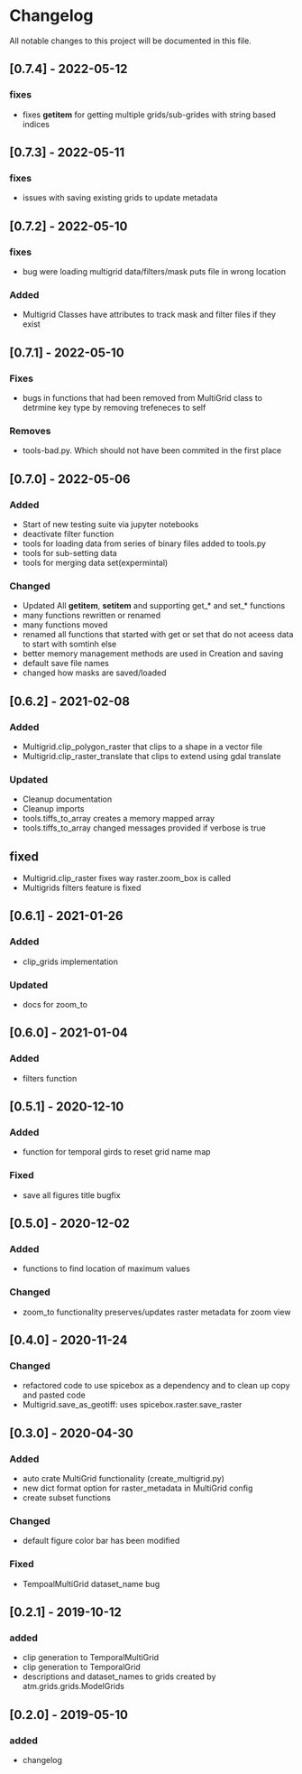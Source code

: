 # Changelog
All notable changes to this project will be documented in this file.

## [0.7.4] - 2022-05-12
### fixes
- fixes __getitem__ for getting multiple grids/sub-grides with string based
indices

## [0.7.3] - 2022-05-11
### fixes
- issues with saving existing grids to update metadata

## [0.7.2] - 2022-05-10
### fixes 
- bug were loading multigrid data/filters/mask puts file in wrong location

### Added
- Multigrid Classes have attributes to track mask and filter files if they 
exist

## [0.7.1] - 2022-05-10
### Fixes
- bugs in functions that had been removed from MultiGrid class to detrmine key
type by removing trefeneces to self

### Removes
- tools-bad.py. Which should not have been commited in the first place

## [0.7.0] - 2022-05-06
### Added
- Start of new testing suite via jupyter notebooks
- deactivate filter function
- tools for loading data from series of binary files added to tools.py
- tools for sub-setting data
- tools for merging data set(expermintal)

### Changed
- Updated All __getitem__, __setitem__ and supporting get_* and set_* functions
- many functions rewritten or renamed 
- many functions moved
- renamed all functions that started with get or set that do not aceess data
  to start with somtinh else
- better memory management methods are used in Creation and saving
- default save file names
- changed how masks are saved/loaded


## [0.6.2] - 2021-02-08
### Added
- Multigrid.clip_polygon_raster that clips to a shape in a vector file
- Multigrid.clip_raster_translate that clips to extend using gdal translate

### Updated
- Cleanup documentation
- Cleanup imports
- tools.tiffs_to_array creates a memory mapped array 
- tools.tiffs_to_array  changed messages provided if verbose is true 

## fixed
- Multigrid.clip_raster fixes way raster.zoom_box is called
- Multigrids filters feature is fixed

## [0.6.1] - 2021-01-26
### Added
- clip_grids implementation

### Updated
- docs for zoom_to


## [0.6.0] - 2021-01-04
### Added
- filters function

## [0.5.1] - 2020-12-10
### Added
- function for temporal girds to reset grid name map

### Fixed
- save all figures title bugfix

## [0.5.0] - 2020-12-02
### Added
- functions to find location of maximum values

### Changed
- zoom_to functionality preserves/updates raster metadata for zoom view

## [0.4.0] - 2020-11-24
### Changed
- refactored code to use spicebox as a dependency  and to clean up copy and 
  pasted code
- Multigrid.save_as_geotiff: uses spicebox.raster.save_raster 

## [0.3.0] - 2020-04-30
### Added
- auto crate MultiGrid functionality (create_multigrid.py)
- new dict format option for raster_metadata in MultiGrid config
- create subset functions
### Changed
- default figure color bar has been modified
### Fixed
- TempoalMultiGrid dataset_name bug

## [0.2.1] - 2019-10-12
### added 
- clip generation to TemporalMultiGrid
- clip generation to TemporalGrid
- descriptions and dataset_names to grids created by atm.grids.grids.ModelGrids


## [0.2.0] - 2019-05-10
### added
- changelog
